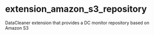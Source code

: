 extension_amazon_s3_repository
==============================

DataCleaner extension that provides a DC monitor repository based on Amazon S3
